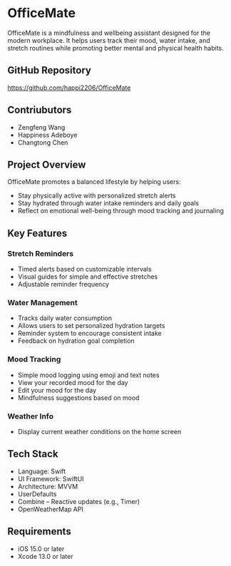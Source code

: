 # OfficeMate

OfficeMate is a mindfulness and wellbeing assistant designed for the modern workplace. It helps users track their mood, water intake, and stretch routines while promoting better mental and physical health habits. 

## GitHub Repository

https://github.com/happi2206/OfficeMate

## Contriubutors

 - Zengfeng Wang
 - Happiness Adeboye
 - Changtong Chen

## Project Overview

OfficeMate promotes a balanced lifestyle by helping users:

- Stay physically active with personalized stretch alerts
- Stay hydrated through water intake reminders and daily goals
- Reflect on emotional well-being through mood tracking and journaling

## Key Features

### Stretch Reminders
- Timed alerts based on customizable intervals
- Visual guides for simple and effective stretches
- Adjustable reminder frequency

### Water Management
- Tracks daily water consumption
- Allows users to set personalized hydration targets
- Reminder system to encourage consistent intake
- Feedback on hydration goal completion

### Mood Tracking
- Simple mood logging using emoji and text notes
- View your recorded mood for the day
- Edit your mood for the day
- Mindfulness suggestions based on mood

### Weather Info
- Display current weather conditions on the home screen

## Tech Stack

- Language: Swift 
- UI Framework: SwiftUI
- Architecture: MVVM
- UserDefaults
- Combine – Reactive updates (e.g., Timer)
- OpenWeatherMap API

## Requirements

- iOS 15.0 or later
- Xcode 13.0 or later
